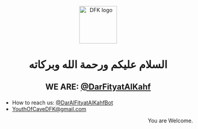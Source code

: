 <p align="center">
  <img width="100" src="https://user-images.githubusercontent.com/99977010/154752890-77cb06a4-a6e0-48d0-a765-6e5b321cfcf1.png" alt="DFK logo">
</p>

<h1 align="center">السلام عليكم ورحمة الله وبركاته
</p></h1>

## <p align="center">WE ARE: [@DarFityatAlKahf](https://t.me/DarAlFityah) 

- How to reach us: [@DarAlFityatAlKahfBot](https://t.me/DarAlFityahAlKahfBot)
-  [YouthOfCaveDFK@gmail.com](mailto:johndoe@fakeemail.com) <p align="right">You are Welcome.



  
  
 <!---
DarFityatAlKahf/DarFityatAlKahf is a ✨ special ✨ repository because its `README.md` (this file) appears on your GitHub profile.
You can click the Preview link to take a look at your changes.
---> 
